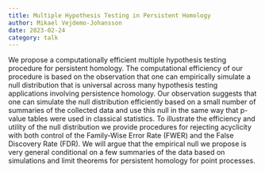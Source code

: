 ```yaml
---
title: Multiple Hypothesis Testing in Persistent Homology
author: Mikael Vejdemo-Johansson
date: 2023-02-24
category: talk
---
```


We propose a computationally efficient multiple hypothesis testing procedure for persistent homology. The computational efficiency of our procedure is based on the observation that one can empirically simulate a null distribution that is universal across many hypothesis testing applications involving persistence homology. Our observation suggests that one can simulate the null distribution efficiently based on a small number of summaries of the collected data and use this null in the same way that p-value tables were used in classical statistics. To illustrate the efficiency and utility of the null distribution we provide procedures for rejecting acyclicity with both control of the Family-Wise Error Rate (FWER) and the False Discovery Rate (FDR). We will argue that the empirical null we propose is very general conditional on a few summaries of the data based on simulations and limit theorems for persistent homology for point processes.


